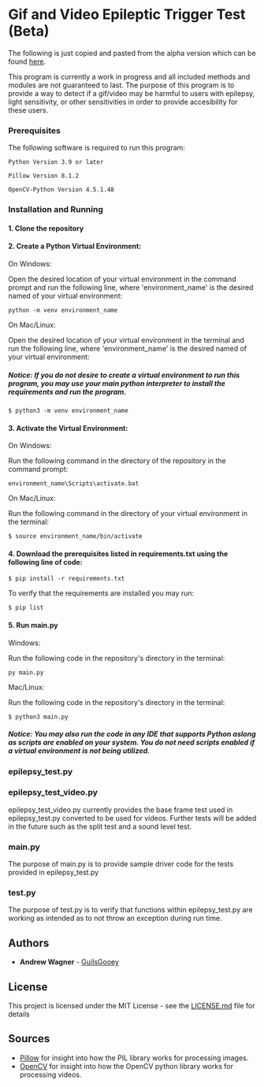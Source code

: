 # Gif and Video Epileptic Trigger Test (Beta)

The following is just copied and pasted from the alpha version which can be found [here](https://github.com/guiisgooey/epileptic-trigger-test-alpha).

This program is currently a work in progress and all included methods and modules are not guaranteed to last.
The purpose of this program is to provide a way to detect if a gif/video may be harmful to users with epilepsy,
light sensitivity, or other sensitivities in order to provide accesibility for these users.

### Prerequisites

The following software is required to run this program:

```
Python Version 3.9 or later
```

```
Pillow Version 8.1.2
```

```
OpenCV-Python Version 4.5.1.48
```

### Installation and Running

#### 1. Clone the repository

#### 2. Create a Python Virtual Environment:

On Windows:

Open the desired location of your virtual environment in the command prompt and run the following line, where 'environment_name' is the desired named of your virtual environment:

```
python -m venv environment_name
```

On Mac/Linux:

Open the desired location of your virtual environment in the terminal and run the following line, where 'environment_name' is the desired named of your virtual environment:

##### Notice: If you do not desire to create a virtual environment to run this program, you may use your main python interpreter to install the requirements and run the program.

```
$ python3 -m venv environment_name
```

#### 3. Activate the Virtual Environment:

On Windows:

Run the following command in the directory of the repository in the command prompt:

```
environment_name\Scripts\activate.bat
```

On Mac/Linux:

Run the following command in the directory of your virtual environment in the terminal:

```
$ source environment_name/bin/activate
```

#### 4. Download the prerequisites listed in requirements.txt using the following line of code:

```
$ pip install -r requirements.txt
```

To verify that the requirements are installed you may run:

```
$ pip list
```

#### 5. Run main.py

Windows:

Run the following code in the repository's directory in the terminal:

```
py main.py
```

Mac/Linux:

Run the following code in the repository's directory in the terminal:

```
$ python3 main.py
```

##### Notice: You may also run the code in any IDE that supports Python aslong as scripts are enabled on your system. You do not need scripts enabled if a virtual environment is not being utilized.

### epilepsy_test.py

### epilepsy_test_video.py

epilepsy_test_video.py currently provides the base frame test used in epilepsy_test.py converted to be used for videos. Further tests will be added in the future such as the split test and a sound level test.

### main.py

The purpose of main.py is to provide sample driver code for the tests provided in epilepsy_test.py

### test.py

The purpose of test.py is to verify that functions within epilepsy_test.py are working as intended as to not throw an exception during run time.

## Authors

- **Andrew Wagner** - [GuiIsGooey](https://github.com/guiisgooey)

## License

This project is licensed under the MIT License - see the [LICENSE.md](LICENSE.md) file for details

## Sources

- [Pillow](https://pillow.readthedocs.io/en/stable/) for insight into how the PIL library works for processing images.
- [OpenCV](https://pypi.org/project/opencv-python/) for insight into how the OpenCV python library works for processing videos.
